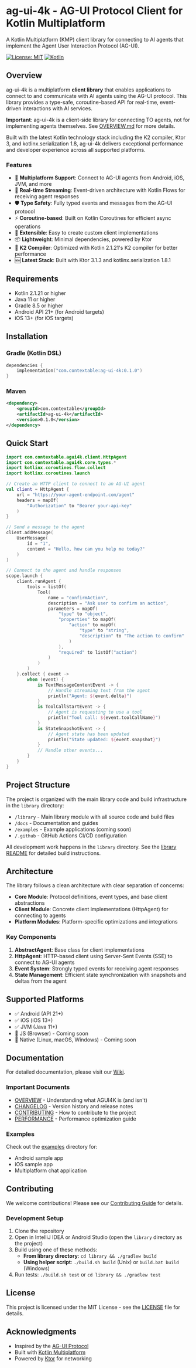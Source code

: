 # ag-ui-4k - AG-UI Protocol Client for Kotlin Multiplatform

A Kotlin Multiplatform (KMP) client library for connecting to AI agents that implement the Agent User Interaction Protocol (AG-UI).

[![License: MIT](https://img.shields.io/badge/License-MIT-yellow.svg)](https://opensource.org/licenses/MIT)
[![Kotlin](https://img.shields.io/badge/kotlin-2.1.21-blue.svg?logo=kotlin)](http://kotlinlang.org)

## Overview

ag-ui-4k is a multiplatform **client library** that enables applications to connect to and communicate with AI agents using the AG-UI protocol. This library provides a type-safe, coroutine-based API for real-time, event-driven interactions with AI services.

**Important**: ag-ui-4k is a client-side library for connecting TO agents, not for implementing agents themselves. See [OVERVIEW.md](OVERVIEW.md) for more details.

Built with the latest Kotlin technology stack including the K2 compiler, Ktor 3, and kotlinx.serialization 1.8, ag-ui-4k delivers exceptional performance and developer experience across all supported platforms.

### Features

- 🚀 **Multiplatform Support**: Connect to AG-UI agents from Android, iOS, JVM, and more
- 🔄 **Real-time Streaming**: Event-driven architecture with Kotlin Flows for receiving agent responses
- 🛡️ **Type Safety**: Fully typed events and messages from the AG-UI protocol
- ⚡ **Coroutine-based**: Built on Kotlin Coroutines for efficient async operations
- 🔧 **Extensible**: Easy to create custom client implementations
- 📦 **Lightweight**: Minimal dependencies, powered by Ktor
- 🎯 **K2 Compiler**: Optimized with Kotlin 2.1.21's K2 compiler for better performance
- 🆕 **Latest Stack**: Built with Ktor 3.1.3 and kotlinx.serialization 1.8.1

## Requirements

- Kotlin 2.1.21 or higher
- Java 11 or higher
- Gradle 8.5 or higher
- Android API 21+ (for Android targets)
- iOS 13+ (for iOS targets)

## Installation

### Gradle (Kotlin DSL)

```kotlin
dependencies {
    implementation("com.contextable:ag-ui-4k:0.1.0")
}
```

### Maven

```xml
<dependency>
    <groupId>com.contextable</groupId>
    <artifactId>ag-ui-4k</artifactId>
    <version>0.1.0</version>
</dependency>
```

## Quick Start

```kotlin
import com.contextable.agui4k.client.HttpAgent
import com.contextable.agui4k.core.types.*
import kotlinx.coroutines.flow.collect
import kotlinx.coroutines.launch

// Create an HTTP client to connect to an AG-UI agent
val client = HttpAgent {
    url = "https://your-agent-endpoint.com/agent"
    headers = mapOf(
        "Authorization" to "Bearer your-api-key"
    )
}

// Send a message to the agent
client.addMessage(
    UserMessage(
        id = "1",
        content = "Hello, how can you help me today?"
    )
)

// Connect to the agent and handle responses
scope.launch {
    client.runAgent {
        tools = listOf(
            Tool(
                name = "confirmAction",
                description = "Ask user to confirm an action",
                parameters = mapOf(
                    "type" to "object",
                    "properties" to mapOf(
                        "action" to mapOf(
                            "type" to "string",
                            "description" to "The action to confirm"
                        )
                    ),
                    "required" to listOf("action")
                )
            )
        )
    }.collect { event ->
        when (event) {
            is TextMessageContentEvent -> {
                // Handle streaming text from the agent
                println("Agent: ${event.delta}")
            }
            is ToolCallStartEvent -> {
                // Agent is requesting to use a tool
                println("Tool call: ${event.toolCallName}")
            }
            is StateSnapshotEvent -> {
                // Agent state has been updated
                println("State updated: ${event.snapshot}")
            }
            // Handle other events...
        }
    }
}
```

## Project Structure

The project is organized with the main library code and build infrastructure in the `library` directory:

- `/library` - Main library module with all source code and build files
- `/docs` - Documentation and guides
- `/examples` - Example applications (coming soon)
- `/.github` - GitHub Actions CI/CD configuration

All development work happens in the `library` directory. See the [library README](library/README.md) for detailed build instructions.

## Architecture

The library follows a clean architecture with clear separation of concerns:

- **Core Module**: Protocol definitions, event types, and base client abstractions
- **Client Module**: Concrete client implementations (HttpAgent) for connecting to agents
- **Platform Modules**: Platform-specific optimizations and integrations

### Key Components

1. **AbstractAgent**: Base class for client implementations
2. **HttpAgent**: HTTP-based client using Server-Sent Events (SSE) to connect to AG-UI agents
3. **Event System**: Strongly typed events for receiving agent responses
4. **State Management**: Efficient state synchronization with snapshots and deltas from the agent

## Supported Platforms

- ✅ Android (API 21+)
- ✅ iOS (iOS 13+)
- ✅ JVM (Java 11+)
- 🚧 JS (Browser) - Coming soon
- 🚧 Native (Linux, macOS, Windows) - Coming soon

## Documentation

For detailed documentation, please visit our [Wiki](https://github.com/contextable/agui4k/wiki).

### Important Documents

- [OVERVIEW](OVERVIEW.md) - Understanding what AGUI4K is (and isn't)
- [CHANGELOG](CHANGELOG.md) - Version history and release notes
- [CONTRIBUTING](CONTRIBUTING.md) - How to contribute to the project
- [PERFORMANCE](PERFORMANCE.md) - Performance optimization guide

### Examples

Check out the [examples](examples/) directory for:
- Android sample app
- iOS sample app
- Multiplatform chat application

## Contributing

We welcome contributions! Please see our [Contributing Guide](CONTRIBUTING.md) for details.

### Development Setup

1. Clone the repository
2. Open in IntelliJ IDEA or Android Studio (open the `library` directory as the project)
3. Build using one of these methods:
   - **From library directory**: `cd library && ./gradlew build`
   - **Using helper script**: `./build.sh build` (Unix) or `build.bat build` (Windows)
4. Run tests: `./build.sh test` or `cd library && ./gradlew test`

## License

This project is licensed under the MIT License - see the [LICENSE](LICENSE) file for details.

## Acknowledgments

- Inspired by the [AG-UI Protocol](https://github.com/ag-ui/protocol)
- Built with [Kotlin Multiplatform](https://kotlinlang.org/docs/multiplatform.html)
- Powered by [Ktor](https://ktor.io/) for networking